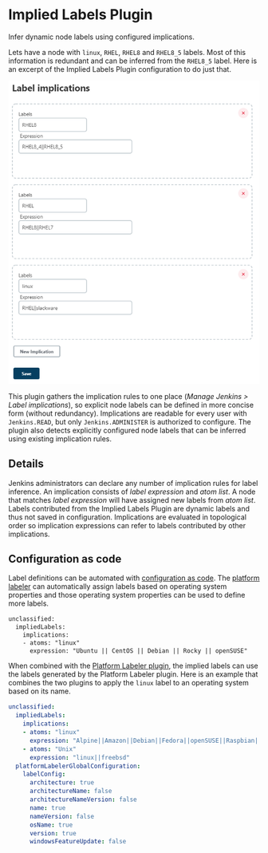 # Implied Labels Plugin

Infer dynamic node labels using configured implications.

Lets have a node with `linux`, `RHEL`, `RHEL8` and `RHEL8_5` labels.
Most of this information is redundant and can be inferred from the `RHEL8_5`
label. Here is an excerpt of the Implied Labels Plugin configuration to do
just that.

![](docs/images/implied-labels.png)

This plugin gathers the implication rules to one place (*Manage Jenkins
\> Label implications*), so explicit node labels can be defined in more
concise form (without redundancy). Implications are readable for every
user with `Jenkins.READ`, but only `Jenkins.ADMINISTER` is authorized to
configure. The plugin also detects explicitly configured node labels that
can be inferred using existing implication rules.

## Details

Jenkins administrators can declare any number of implication rules for
label inference. An implication consists of *label expression* and *atom
list*. A node that matches *label expression* will have assigned new
labels from *atom list*. Labels contributed from the Implied Labels Plugin
are dynamic labels and thus not saved in configuration. Implications are
evaluated in topological order so implication expressions can refer to
labels contributed by other implications.

## Configuration as code

Label definitions can be automated with [configuration as code](https://plugins.jenkins.io/configuration-as-code/).
The [platform labeler](https://plugins.jenkins.io/platformlabeler/) can automatically assign labels based on operating system properties and those operating system properties can be used to define more labels.

```
unclassified:
  impliedLabels:
    implications:
    - atoms: "linux"
      expression: "Ubuntu || CentOS || Debian || Rocky || openSUSE"
```

When combined with the [Platform Labeler plugin](https://plugins.jenkins.io/platformlabeler/), the implied labels can use the labels generated by the Platform Labeler plugin.
Here is an example that combines the two plugins to apply the `linux` label to an operating system based on its name.

```yaml
unclassified:
  impliedLabels:
    implications:
    - atoms: "linux"
      expression: "Alpine||Amazon||Debian||Fedora||openSUSE||Raspbian||RedHatEnterprise||Rocky||SUSE||Ubuntu"
    - atoms: "Unix"
      expression: "linux||freebsd"
  platformLabelerGlobalConfiguration:
    labelConfig:
      architecture: true
      architectureName: false
      architectureNameVersion: false
      name: true
      nameVersion: false
      osName: true
      version: true
      windowsFeatureUpdate: false
```
